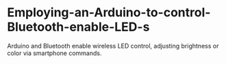 # Employing-an-Arduino-to-control-Bluetooth-enable-LED-s
Arduino and Bluetooth enable wireless LED control, adjusting brightness or color via smartphone commands.
